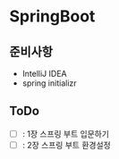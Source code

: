 # SpringBoot 

## 준비사항 

* IntelliJ IDEA 
* spring initializr

## ToDo
- [ ] : 1장 스프링 부트 입문하기
- [ ] : 2장 스프링 부트 환경설정 
